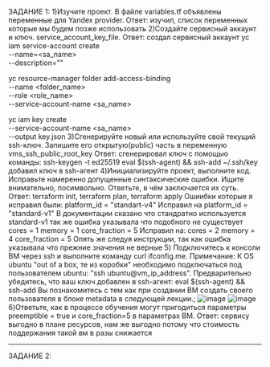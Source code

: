 ЗАДАНИЕ 1:
1)Изучите проект. В файле variables.tf объявлены переменные для Yandex provider.
Ответ: изучил, список переменных которые мы будем позже использовать
2)Создайте сервисный аккаунт и ключ. service_account_key_file.
Ответ: создал сервисный аккаунт
yc iam service-account create \
   --name=<sa_name> \
   --description="<description>"

yc resource-manager folder add-access-binding \
   --name <folder_name> \
   --role <role_name> \
   --service-account-name <sa_name>

yc iam key create \
   --service-account-name <sa_name> \
   --output key.json
3)Сгенерируйте новый или используйте свой текущий ssh-ключ. Запишите его открытую(public) часть в переменную vms_ssh_public_root_key
Ответ: сгенерировал ключ с помощью команды:
ssh-keygen -t ed25519
eval $(ssh-agent) && ssh-add ~/.ssh/key 
добавил ключ в ssh-агент
4)Инициализируйте проект, выполните код. Исправьте намеренно допущенные синтаксические ошибки. Ищите внимательно, посимвольно. Ответьте, в чём заключается их суть.
Ответ: terraform init, terraform plan, terraform apply
Ошиибки которые я исправил были:
platform_id = "standart-v4"
Исправил на
platform_id = "standard-v1"
В документации сказано что стандратно используется standard-v1 так же ошибка указывала что подобного не существует
cores         = 1
memory        = 1
core_fraction = 5
Исправил на:
cores         = 2
memory        = 4
core_fraction = 5
Опять же следуя инструкции, так как ошибка указывала что прежние значения не верные
5) Подключитесь к консоли ВМ через ssh и выполните команду  curl ifconfig.me. Примечание: К OS ubuntu "out of a box, те из коробки" необходимо подключаться под пользователем ubuntu: "ssh ubuntu@vm_ip_address". Предварительно убедитесь, что ваш ключ добавлен в ssh-агент: eval $(ssh-agent) && ssh-add Вы познакомитесь с тем как при создании ВМ создать своего пользователя в блоке metadata в следующей лекции.;
![image](https://github.com/AntonStogov/netology_terraform/assets/97850376/617fe276-0b38-4b13-bf82-e1ebc37adee7)
![image](https://github.com/AntonStogov/netology_terraform/assets/97850376/3e89da83-dd01-43c3-911f-b2d5f1f70713)
6)Ответьте, как в процессе обучения могут пригодиться параметры preemptible = true и core_fraction=5 в параметрах ВМ.
Ответ: сервису выгодно в плане ресурсов, нам же выгодно потому что стоимость поддержания такой вм в разы снижается
______________________________________________________________________________________________________________________________________________________________________
ЗАДАНИЕ 2:





